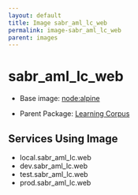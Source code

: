 ```yaml
---
layout: default
title: Image sabr_aml_lc_web
permalink: image-sabr_aml_lc_web
parent: images
---
```

# sabr_aml_lc_web

* Base image:  [node:alpine](image-node:alpine)

* Parent Package: [Learning Corpus](package--sabr-aml-lc)


## Services Using Image
* local.sabr_aml_lc.web
* dev.sabr_aml_lc.web
* test.sabr_aml_lc.web
* prod.sabr_aml_lc.web

